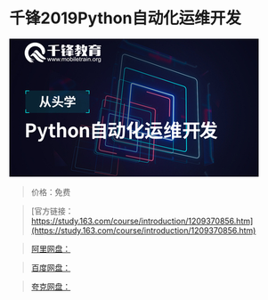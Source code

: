 # 千锋2019Python自动化运维开发

![img](../../../assets/study163/free/82d6cd157f974b3bac523c159106c38c.jpg)

> 价格：免费

> [官方链接：https://study.163.com/course/introduction/1209370856.htm](https://study.163.com/course/introduction/1209370856.htm)

> [阿里网盘：]()

> [百度网盘：]()

> [夸克网盘：]()
